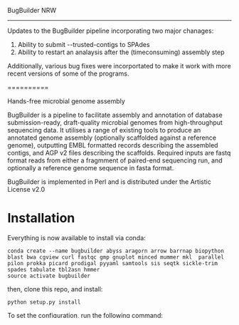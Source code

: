 BugBuilder NRW

----------
Updates to the BugBuilder pipeline incorporating two major chanages:
1. Ability to submit --trusted-contigs to SPAdes
2. Ability to restart an analaysis after the (timeconsuming) assembly step

Additionally, various bug fixes were incorportated to make it work with more
recent versions of some of the programs.

==========

Hands-free microbial genome assembly

BugBuilder is a pipeline to facilitate assembly and annotation of database submission-ready,
draft-quality microbial genomes from high-throughput sequencing data. It utilises a range of
existing tools to produce an annotated genome assembly (optionally scaffolded against a reference
genome), outputting EMBL formatted records describing the assembled contigs, and AGP v2 files
describing the scaffolds. Required inputs are fastq format reads from either a fragmment of
paired-end sequencing run, and optionally a reference genome sequence in fasta format.

BugBuilder is implemented in Perl and is distributed under the Artistic License v2.0

Installation
============

Everything is now available to install via conda:

```
conda create --name bugbuilder abyss aragorn arrow barrnap biopython blast bwa cgview curl fastqc gmp gnuplot minced mummer mkl  parallel pilon prokka picard prodigal pyyaml samtools sis seqtk sickle-trim spades tabulate tbl2asn hmmer
source activate bugbuilder
```
then, clone this repo, and install:
```
python setup.py install
```
To set the configuration, run the following command:
```
BugBuilder --configure
```

and you are ready to go!  Have a try with the test data first:


```
BugBuilder --platform illumina -o output --assemblers spades --fastq1 ./tests/references/2chrom1.fq --fastq2 ./tests/references/2chrom2.fq --reference ./tests/references/2chrom.fasta  --scaffolder sis --finisher pilon
```

A virtual machine image preconfigured with the freely redistributable
prerequistite packages is available from
http://web.bioinformatics.ic.ac.uk/BugBuilder/BugBuilder_current.vdi

The latest version of the software can be downloaded by running:
<code>git clone git://github.com/jamesabbott/BugBuilder/</code>

Full installation and configuration instructions are available in the user
guide, which can be obtained from
http://www.imperial.ac.uk/bioinformatics-support-service/resources/software/BugBuilder/,
or if you have latex installed on your machine you can build the documentation
locally:

<code>
[jamesa@codon ~]$ cd BugBuilder/doc
[jamesa@codon ~]$ ./build.sh
</code>



conda create -n bug python==3.5 spades==3.9 fastqc sickle-trim
